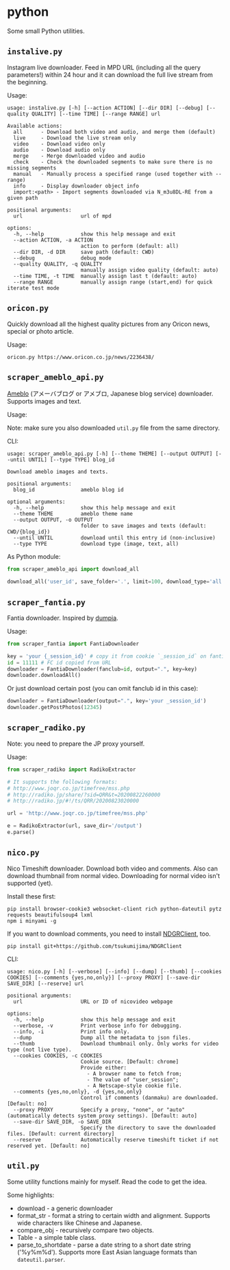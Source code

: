 # python

Some small Python utilities.

## `instalive.py`

Instagram live downloader. Feed in MPD URL (including all the query parameters!) within 24 hour and it can download the full live stream from the beginning.

Usage:

```
usage: instalive.py [-h] [--action ACTION] [--dir DIR] [--debug] [--quality QUALITY] [--time TIME] [--range RANGE] url

Available actions:
  all      - Download both video and audio, and merge them (default)
  live     - Download the live stream only
  video    - Download video only
  audio    - Download audio only
  merge    - Merge downloaded video and audio
  check    - Check the downloaded segments to make sure there is no missing segments
  manual   - Manually process a specified range (used together with --range)
  info     - Display downloader object info
  import:<path> - Import segments downloaded via N_m3u8DL-RE from a given path

positional arguments:
  url                   url of mpd

options:
  -h, --help            show this help message and exit
  --action ACTION, -a ACTION
                        action to perform (default: all)
  --dir DIR, -d DIR     save path (default: CWD)
  --debug               debug mode
  --quality QUALITY, -q QUALITY
                        manually assign video quality (default: auto)
  --time TIME, -t TIME  manually assign last t (default: auto)
  --range RANGE         manually assign range (start,end) for quick iterate test mode
```

## `oricon.py`

Quickly download all the highest quality pictures from any Oricon news, special or photo article.

Usage:

```
oricon.py https://www.oricon.co.jp/news/2236438/
```

## `scraper_ameblo_api.py`

[Ameblo](https://ameblo.jp/) (アメーバブログ or アメブロ, Japanese blog service) downloader. Supports images and text.

Usage:

Note: make sure you also downloaded `util.py` file from the same directory.

CLI:

```
usage: scraper_ameblo_api.py [-h] [--theme THEME] [--output OUTPUT] [--until UNTIL] [--type TYPE] blog_id

Download ameblo images and texts.

positional arguments:
  blog_id               ameblo blog id

optional arguments:
  -h, --help            show this help message and exit
  --theme THEME         ameblo theme name
  --output OUTPUT, -o OUTPUT
                        folder to save images and texts (default: CWD/{blog_id})
  --until UNTIL         download until this entry id (non-inclusive)
  --type TYPE           download type (image, text, all)
```
As Python module:

```python
from scraper_ameblo_api import download_all

download_all('user_id', save_folder='.', limit=100, download_type='all')
```

## `scraper_fantia.py`

Fantia downloader. Inspired by [dumpia](https://github.com/itskenny0/dumpia).

Usage:

```python
from scraper_fantia import FantiaDownloader

key = 'your {_session_id}' # copy it from cookie `_session_id` on fantia.jp
id = 11111 # FC id copied from URL
downloader = FantiaDownloader(fanclub=id, output=".", key=key)
downloader.downloadAll()
```

Or just download certain post (you can omit fanclub id in this case):

```python
downloader = FantiaDownloader(output=".", key='your _session_id')
downloader.getPostPhotos(12345)
```

## `scraper_radiko.py`

Note: you need to prepare the JP proxy yourself.

Usage:

```python
from scraper_radiko import RadikoExtractor

# It supports the following formats:
# http://www.joqr.co.jp/timefree/mss.php
# http://radiko.jp/share/?sid=QRR&t=20200822260000
# http://radiko.jp/#!/ts/QRR/20200823020000

url = 'http://www.joqr.co.jp/timefree/mss.php'

e = RadikoExtractor(url, save_dir='/output')
e.parse()
```

## `nico.py`

Nico Timeshift downloader. Download both video and comments.
Also can download thumbnail from normal video. Downloading for normal video isn't supported (yet).

Install these first:

```
pip install browser-cookie3 websocket-client rich python-dateutil pytz requests beautifulsoup4 lxml
npm i minyami -g
```

If you want to download comments, you need to install [NDGRClient](https://github.com/tsukumijima/NDGRClient), too.
```
pip install git+https://github.com/tsukumijima/NDGRClient
```

CLI:

```
usage: nico.py [-h] [--verbose] [--info] [--dump] [--thumb] [--cookies COOKIES] [--comments {yes,no,only}] [--proxy PROXY] [--save-dir SAVE_DIR] [--reserve] url

positional arguments:
  url                   URL or ID of nicovideo webpage

options:
  -h, --help            show this help message and exit
  --verbose, -v         Print verbose info for debugging.
  --info, -i            Print info only.
  --dump                Dump all the metadata to json files.
  --thumb               Download thumbnail only. Only works for video type (not live type).
  --cookies COOKIES, -c COOKIES
                        Cookie source. [Default: chrome]
                        Provide either:
                          - A browser name to fetch from;
                          - The value of "user_session";
                          - A Netscape-style cookie file.
  --comments {yes,no,only}, -d {yes,no,only}
                        Control if comments (danmaku) are downloaded. [Default: no]
  --proxy PROXY         Specify a proxy, "none", or "auto" (automatically detects system proxy settings). [Default: auto]
  --save-dir SAVE_DIR, -o SAVE_DIR
                        Specify the directory to save the downloaded files. [Default: current directory]
  --reserve             Automatically reserve timeshift ticket if not reserved yet. [Default: no]
```

## `util.py`

Some utility functions mainly for myself. Read the code to get the idea.

Some highlights:

* download - a generic downloader
* format_str - format a string to certain width and alignment. Supports wide characters like Chinese and Japanese.
* compare_obj - recursively compare two objects.
* Table - a simple table class.
* parse_to_shortdate - parse a date string to a short date string ('%y%m%d'). Supports more East Asian language formats than `dateutil.parser`.